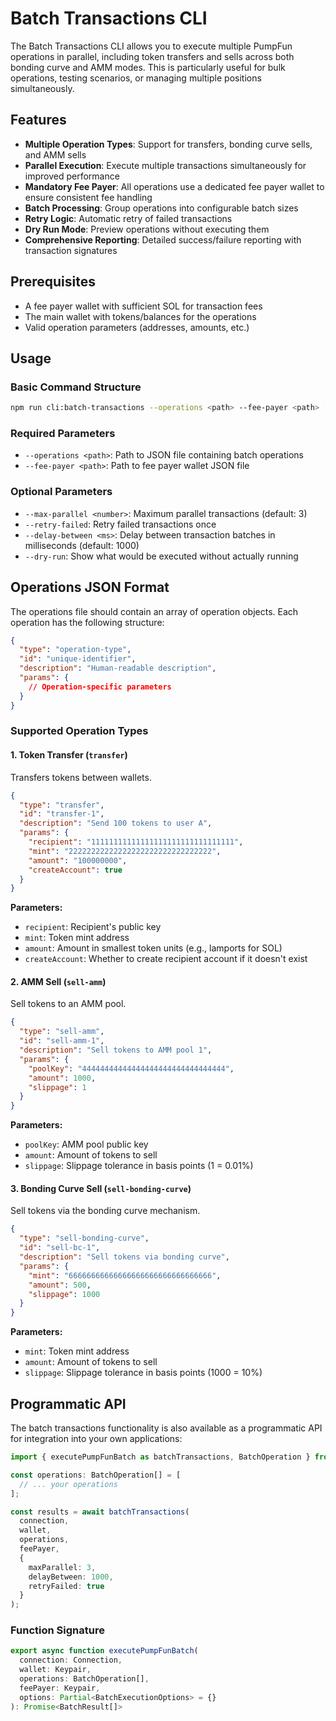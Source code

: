 # Batch Transactions CLI

The Batch Transactions CLI allows you to execute multiple PumpFun operations in parallel, including token transfers and sells across both bonding curve and AMM modes. This is particularly useful for bulk operations, testing scenarios, or managing multiple positions simultaneously.

## Features

- **Multiple Operation Types**: Support for transfers, bonding curve sells, and AMM sells
- **Parallel Execution**: Execute multiple transactions simultaneously for improved performance
- **Mandatory Fee Payer**: All operations use a dedicated fee payer wallet to ensure consistent fee handling
- **Batch Processing**: Group operations into configurable batch sizes
- **Retry Logic**: Automatic retry of failed transactions
- **Dry Run Mode**: Preview operations without executing them
- **Comprehensive Reporting**: Detailed success/failure reporting with transaction signatures

## Prerequisites

- A fee payer wallet with sufficient SOL for transaction fees
- The main wallet with tokens/balances for the operations
- Valid operation parameters (addresses, amounts, etc.)

## Usage

### Basic Command Structure

```bash
npm run cli:batch-transactions --operations <path> --fee-payer <path> [options]
```

### Required Parameters

- `--operations <path>`: Path to JSON file containing batch operations
- `--fee-payer <path>`: Path to fee payer wallet JSON file

### Optional Parameters

- `--max-parallel <number>`: Maximum parallel transactions (default: 3)
- `--retry-failed`: Retry failed transactions once
- `--delay-between <ms>`: Delay between transaction batches in milliseconds (default: 1000)
- `--dry-run`: Show what would be executed without actually running

## Operations JSON Format

The operations file should contain an array of operation objects. Each operation has the following structure:

```json
{
  "type": "operation-type",
  "id": "unique-identifier",
  "description": "Human-readable description",
  "params": {
    // Operation-specific parameters
  }
}
```

### Supported Operation Types

#### 1. Token Transfer (`transfer`)

Transfers tokens between wallets.

```json
{
  "type": "transfer",
  "id": "transfer-1",
  "description": "Send 100 tokens to user A",
  "params": {
    "recipient": "11111111111111111111111111111111",
    "mint": "22222222222222222222222222222222",
    "amount": "100000000",
    "createAccount": true
  }
}
```

**Parameters:**
- `recipient`: Recipient's public key
- `mint`: Token mint address
- `amount`: Amount in smallest token units (e.g., lamports for SOL)
- `createAccount`: Whether to create recipient account if it doesn't exist

#### 2. AMM Sell (`sell-amm`)

Sell tokens to an AMM pool.

```json
{
  "type": "sell-amm",
  "id": "sell-amm-1",
  "description": "Sell tokens to AMM pool 1",
  "params": {
    "poolKey": "44444444444444444444444444444444",
    "amount": 1000,
    "slippage": 1
  }
}
```

**Parameters:**
- `poolKey`: AMM pool public key
- `amount`: Amount of tokens to sell
- `slippage`: Slippage tolerance in basis points (1 = 0.01%)

#### 3. Bonding Curve Sell (`sell-bonding-curve`)

Sell tokens via the bonding curve mechanism.

```json
{
  "type": "sell-bonding-curve",
  "id": "sell-bc-1",
  "description": "Sell tokens via bonding curve",
  "params": {
    "mint": "66666666666666666666666666666666",
    "amount": 500,
    "slippage": 1000
  }
}
```

**Parameters:**
- `mint`: Token mint address
- `amount`: Amount of tokens to sell
- `slippage`: Slippage tolerance in basis points (1000 = 10%)

## Programmatic API

The batch transactions functionality is also available as a programmatic API for integration into your own applications:

```typescript
import { executePumpFunBatch as batchTransactions, BatchOperation } from '../src/batch';

const operations: BatchOperation[] = [
  // ... your operations
];

const results = await batchTransactions(
  connection,
  wallet,
  operations,
  feePayer,
  {
    maxParallel: 3,
    delayBetween: 1000,
    retryFailed: true
  }
);
```

### Function Signature

```typescript
export async function executePumpFunBatch(
  connection: Connection,
  wallet: Keypair,
  operations: BatchOperation[],
  feePayer: Keypair,
  options: Partial<BatchExecutionOptions> = {}
): Promise<BatchResult[]>
```